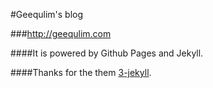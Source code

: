 #Geequlim's blog

###<http://geequlim.com>


####It is powered by Github Pages and Jekyll.

####Thanks for the them [3-jekyll](https://github.com/P233/3-Jekyll).
